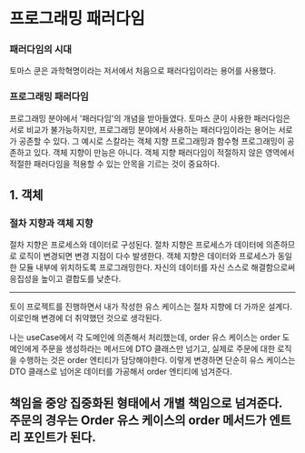 # 프로그래밍 패러다임
### 패러다임의 시대
토마스 쿤은 과학혁명이라는 저서에서 처음으로 패러다임이라는 용어를 사용했다. 

### 프로그래밍 패러다임
프로그래밍 분야에서 '패러다임'의 개념을 받아들였다. 토마스 쿤이 사용한 패러다임은 서로 비교가 불가능하지만, 
프로그래밍 분야에서 사용하는 패러다임이라는 용어는 서로가 공존할 수 있다. 그 예시로 스칼라는 객체 지향 프로그래밍과 함수형 프로그래밍이 공존하고 있다.
객체 지향이 만능은 아니다. 객체 지향 패러다임이 적절하지 않은 영역에서 적절한 패러다임을 적용할 수 있는 안목을 기르는 것이 중요하다.


## 1. 객체
### 절차 지향과 객체 지향
절차 지향은 프로세스와 데이터로 구성된다. 절차 지향은 프로세스가 데이터에 의존하므로 로직이 변경되면 변경 지점이 다수 발생한다.
객체 지향은 데이터와 프로세스가 동일한 모듈 내부에 위치하도록 프로그래밍한다. 자신의 데이터를 자신 스스로 해결함으로써 응집성을 높이고 결합도를 낮춘다.

---
토이 프로젝트를 진행하면서 내가 작성한 유스 케이스는 절차 지향에 더 가까운 설계다. 이로인해 변경에 더 취약했던 것으로 생각된다.

나는 useCase에서 각 도메인에 의존해서 처리했는데, order 유스 케이스는 order 도메인에게 주문을 생성하라는 메서드에 DTO 클래스만 넘기고,
실제로 주문에 대한 로직을 수행하는 것은 order 엔티티가 담당해야한다. 이렇게 변경하면 단순히 유스 케이스는 DTO 클래스로 넘어온 데이터를 가공해서
order 엔티티에 넘겨준다.

책임을 중앙 집중화된 형태에서 개별 책임으로 넘겨준다. 주문의 경우는 Order 유스 케이스의 order 메서드가 엔트리 포인트가 된다.
---
